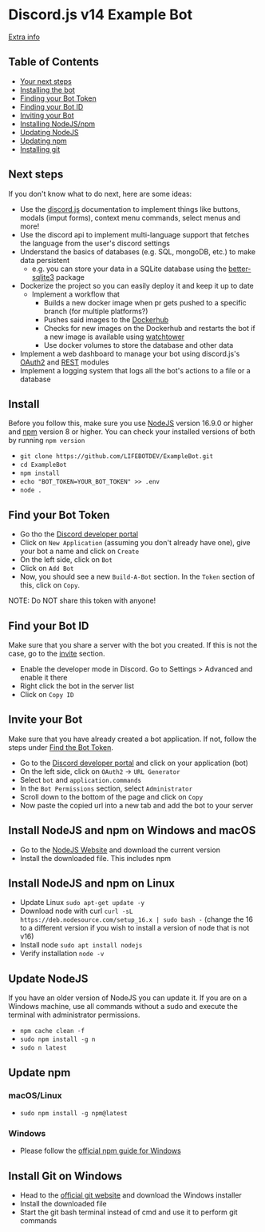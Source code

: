 # Discord.js v14 Example Bot

[Extra info](https://github.com/LIFEBOTDEV/ExampleBot/releases/latest)

## Table of Contents

- [Your next steps](#next-steps)
- [Installing the bot](#install)
- [Finding your Bot Token](#find-your-bot-token)
- [Finding your Bot ID](#find-your-bot-id)
- [Inviting your Bot](#invite-your-bot)
- [Installing NodeJS/npm](#install-nodejs-and-npm-on-windows-and-macos)
- [Updating NodeJS](#update-nodejs)
- [Updating npm](#update-npm)
- [Installing git](#install-git-on-windows)

## Next steps

If you don't know what to do next, here are some ideas:

- Use the [discord.js](https://discord.js.org/#/) documentation to implement things like buttons, modals (imput forms), context menu commands, select menus and more!
- Use the discord api to implement multi-language support that fetches the language from the user's discord settings
- Understand the basics of databases (e.g. SQL, mongoDB, etc.) to make data persistent
  - e.g. you can store your data in a SQLite database using the [better-sqlite3](https://www.npmjs.com/package/better-sqlite3) package
- Dockerize the project so you can easily deploy it and keep it up to date
  - Implement a workflow that
    - Builds a new docker image when pr gets pushed to a specific branch (for multiple platforms?)
    - Pushes said images to the [Dockerhub](https://hub.docker.com)
    - Checks for new images on the Dockerhub and restarts the bot if a new image is available using [watchtower](https://containrrr.dev/watchtower/)
    - Use docker volumes to store the database and other data
- Implement a web dashboard to manage your bot using discord.js's [OAuth2](https://discordjs.guide/oauth2/#oauth2) and [REST](https://discordjs.guide/rest-api/#rest-api) modules
- Implement a logging system that logs all the bot's actions to a file or a database

## Install

Before you follow this, make sure you use [NodeJS](#install-nodejs-and-npm) version 16.9.0 or higher and [npm](#install-nodejs-and-npm) version 8 or higher. You can check your installed versions of both by running `npm version`

- `git clone https://github.com/LIFEBOTDEV/ExampleBot.git`
- `cd ExampleBot`
- `npm install`
- `echo "BOT_TOKEN=YOUR_BOT_TOKEN" >> .env`
- `node .`

## Find your Bot Token

- Go tho the [Discord developer portal](https://discord.com/developers/applications)
- Click on `New Application` (assuming you don't already have one), give your bot a name and click on `Create`
- On the left side, click on `Bot`
- Click on `Add Bot`
- Now, you should see a new `Build-A-Bot` section. In the `Token` section of this, click on `Copy`.

NOTE: Do NOT share this token with anyone!

## Find your Bot ID

Make sure that you share a server with the bot you created. If this is not the case, go to the [invite](#invite-your-bot) section.

- Enable the developer mode in Discord. Go to Settings > Advanced and enable it there
- Right click the bot in the server list
- Click on `Copy ID`

## Invite your Bot

Make sure that you have already created a bot application. If not, follow the steps under [Find the Bot Token](#find-your-bot-token).

- Go to the [Discord developer portal](https://discord.com/developers/applications) and click on your application (bot)
- On the left side, click on `OAuth2` -> `URL Generator`
- Select `bot` and `application.commands`
- In the `Bot Permissions` section, select `Administrator`
- Scroll down to the bottom of the page and click on `Copy`
- Now paste the copied url into a new tab and add the bot to your server

## Install NodeJS and npm on Windows and macOS

- Go to the [NodeJS Website](https://nodejs.org/en/) and download the current version
- Install the downloaded file. This includes npm

## Install NodeJS and npm on Linux

- Update Linux
  `sudo apt-get update -y`
- Download node with curl
  `curl -sL https://deb.nodesource.com/setup_16.x | sudo bash -`
  (change the 16 to a different version if you wish to install a version of node that is not v16)
- Install node
  `sudo apt install nodejs`
- Verify installation
  `node -v`

## Update NodeJS

If you have an older version of NodeJS you can update it. If you are on a Windows machine, use all commands without a sudo and execute the terminal with administrator permissions.

- `npm cache clean -f`
- `sudo npm install -g n`
- `sudo n latest`

## Update npm

### macOS/Linux

- `sudo npm install -g npm@latest`

### Windows

- Please follow the [official npm guide for Windows](https://docs.npmjs.com/try-the-latest-stable-version-of-npm#upgrading-on-windows)

## Install Git on Windows

- Head to the [official git website](https://git-scm.com/download/win) and download the Windows installer
- Install the downloaded file
- Start the git bash terminal instead of cmd and use it to perform git commands
